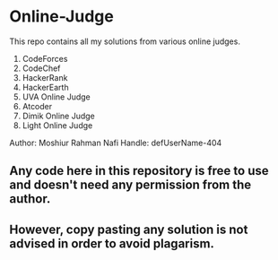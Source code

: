 # Online-Judge

This repo contains all my solutions from various online judges.
  1. CodeForces
  2. CodeChef
  3. HackerRank
  4. HackerEarth
  5. UVA Online Judge
  6. Atcoder
  7. Dimik Online Judge
  8. Light Online Judge

Author: Moshiur Rahman Nafi
Handle: defUserName-404

## Any code here in this repository is free to use and doesn't need any permission from the author.

## However, copy pasting any solution is not advised in order to avoid plagarism. 
